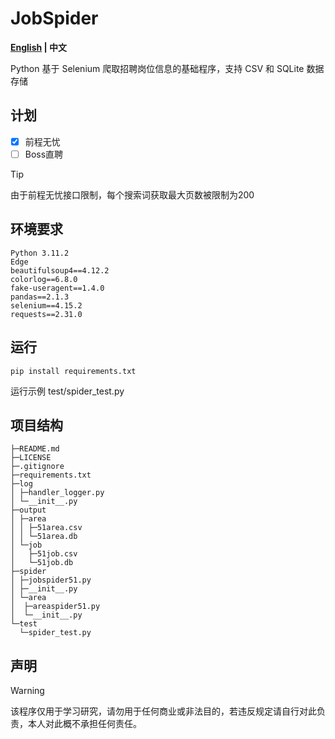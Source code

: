 # JobSpider
 **[English](https://github.com/isixe/JobSpider/blob/main/README.md) | 中文**

Python 基于 Selenium 爬取招聘岗位信息的基础程序，支持 CSV 和 SQLite 数据存储

## 计划
- [x] 前程无忧
- [ ] Boss直聘

> [!TIP]
> 由于前程无忧接口限制，每个搜索词获取最大页数被限制为200

## 环境要求

```
Python 3.11.2
Edge
beautifulsoup4==4.12.2
colorlog==6.8.0
fake-useragent==1.4.0
pandas==2.1.3
selenium==4.15.2
requests==2.31.0
```

## 运行

```
pip install requirements.txt
```

运行示例 test/spider_test.py

## 项目结构

```
├─README.md 
├─LICENSE 
├─.gitignore 
├─requirements.txt 
├─log 
│ ├─handler_logger.py 
│ └─__init__.py 
├─output 
│ ├─area 
│ │ ├─51area.csv 
│ │ └─51area.db  
│ └─job 
│   ├─51job.csv 
│   └─51job.db   
├─spider 
│ ├─jobspider51.py 
│ ├─__init__.py 
│ └─area 
│  ├─areaspider51.py
│  └─__init__.py 
└─test 
  └─spider_test.py 
```

## 声明
> [!WARNING]
> 该程序仅用于学习研究，请勿用于任何商业或非法目的，若违反规定请自行对此负责，本人对此概不承担任何责任。
